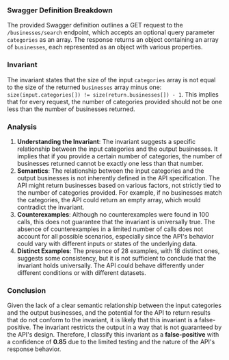 ### Swagger Definition Breakdown
The provided Swagger definition outlines a GET request to the `/businesses/search` endpoint, which accepts an optional query parameter `categories` as an array. The response returns an object containing an array of `businesses`, each represented as an object with various properties.

### Invariant
The invariant states that the size of the input `categories` array is not equal to the size of the returned `businesses` array minus one: `size(input.categories[]) != size(return.businesses[]) - 1`. This implies that for every request, the number of categories provided should not be one less than the number of businesses returned.

### Analysis
1. **Understanding the Invariant**: The invariant suggests a specific relationship between the input categories and the output businesses. It implies that if you provide a certain number of categories, the number of businesses returned cannot be exactly one less than that number.
2. **Semantics**: The relationship between the input categories and the output businesses is not inherently defined in the API specification. The API might return businesses based on various factors, not strictly tied to the number of categories provided. For example, if no businesses match the categories, the API could return an empty array, which would contradict the invariant.
3. **Counterexamples**: Although no counterexamples were found in 100 calls, this does not guarantee that the invariant is universally true. The absence of counterexamples in a limited number of calls does not account for all possible scenarios, especially since the API's behavior could vary with different inputs or states of the underlying data.
4. **Distinct Examples**: The presence of 28 examples, with 18 distinct ones, suggests some consistency, but it is not sufficient to conclude that the invariant holds universally. The API could behave differently under different conditions or with different datasets.

### Conclusion
Given the lack of a clear semantic relationship between the input categories and the output businesses, and the potential for the API to return results that do not conform to the invariant, it is likely that this invariant is a false-positive. The invariant restricts the output in a way that is not guaranteed by the API's design. Therefore, I classify this invariant as a **false-positive** with a confidence of **0.85** due to the limited testing and the nature of the API's response behavior.
